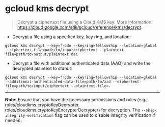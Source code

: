 # gcloud kms decrypt

> Decrypt a ciphertext file using a Cloud KMS key.
> More information: <https://cloud.google.com/sdk/gcloud/reference/kms/decrypt>.

- Decrypt a file using a specified key, key ring, and location:

`gcloud kms decrypt --key=frodo --keyring=fellowship --location=global --ciphertext-file=path/to/input/ciphertext --plaintext-file=path/to/output/plaintext.dec`

- Decrypt a file with additional authenticated data (AAD) and write the decrypted plaintext to stdout:

`gcloud kms decrypt --key=frodo --keyring=fellowship --location=global --additional-authenticated-data-file=path/to/aad --ciphertext-file=path/to/input/ciphertext --plaintext-file=-`

---

**Note:** Ensure that you have the necessary permissions and roles (e.g., roles/cloudkms.cryptoKeyDecrypter, roles/cloudkms.cryptoKeyEncrypterDecrypter) for decryption. The `--skip-integrity-verification` flag can be used to disable integrity verification if needed.
